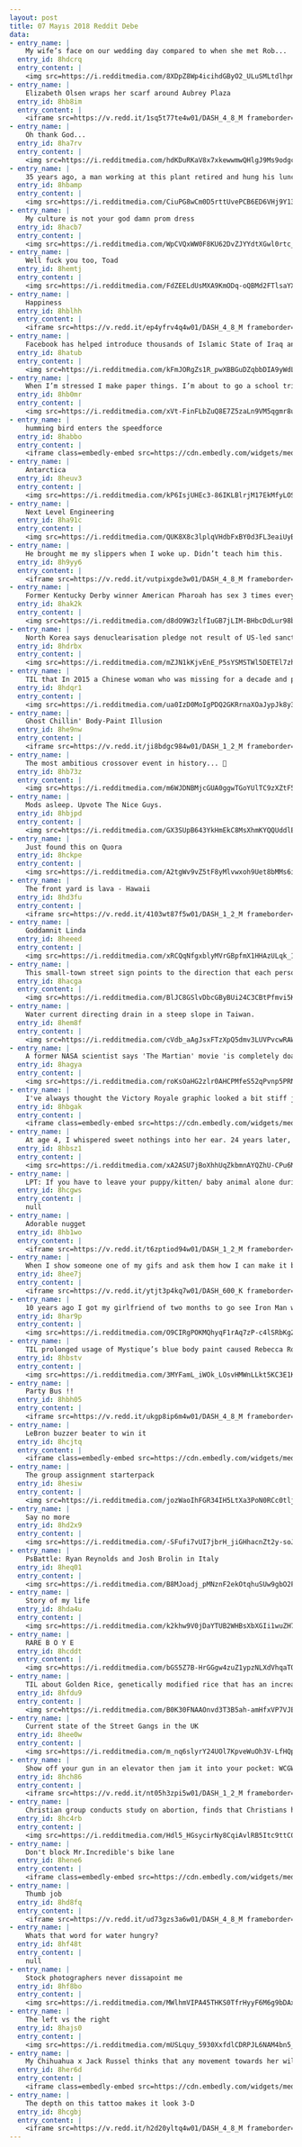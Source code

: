 ```yaml
---
layout: post
title: 07 Mayıs 2018 Reddit Debe
data:
- entry_name: |
    My wife’s face on our wedding day compared to when she met Rob...
  entry_id: 8hdcrq
  entry_content: |
    <img src=https://i.redditmedia.com/8XDpZ8Wp4icihdGByO2_ULuSMLtdlhpmxs1jAK38B04.jpg?s=d18bc141926da5457c50f445d4a69ba5 frameborder=0>
- entry_name: |
    Elizabeth Olsen wraps her scarf around Aubrey Plaza
  entry_id: 8hb8im
  entry_content: |
    <iframe src=https://v.redd.it/1sq5t77te4w01/DASH_4_8_M frameborder=0></iframe>
- entry_name: |
    Oh thank God...
  entry_id: 8ha7rv
  entry_content: |
    <img src=https://i.redditmedia.com/hdKDuRKaV8x7xkewwmwQHlgJ9Ms9odgctWzQD7IllLY.jpg?s=f77f0090db44c7dd1f9675d84c69838c frameborder=0>
- entry_name: |
    35 years ago, a man working at this plant retired and hung his lunch pail (lunch box) from the ceiling of this warehouse. Ever since then, whenever someone retires here, they also hang their lunch pail.
  entry_id: 8hbamp
  entry_content: |
    <img src=https://i.redditmedia.com/CiuPG8wCm0D5rttUvePCB6ED6VHj9Y131Pfoyc7K8TA.jpg?s=90a536393deb29680273d4ebcecd5197 frameborder=0>
- entry_name: |
    My culture is not your god damn prom dress
  entry_id: 8hacb7
  entry_content: |
    <img src=https://i.redditmedia.com/WpCVQxWW0F8KU62DvZJYYdtXGwl0rtc_DHQKS2qNxRw.jpg?s=cbbaa7839e529e090c0a77fa61c0a2e2 frameborder=0>
- entry_name: |
    Well fuck you too, Toad
  entry_id: 8hemtj
  entry_content: |
    <img src=https://i.redditmedia.com/FdZEELdUsMXA9KmODq-oQBMd2FTlsaYX_Nyj3PP5alc.jpg?s=088d48867dd53dec1b37541f0473b8a6 frameborder=0>
- entry_name: |
    Happiness
  entry_id: 8hblhh
  entry_content: |
    <iframe src=https://v.redd.it/ep4yfrv4q4w01/DASH_4_8_M frameborder=0></iframe>
- entry_name: |
    Facebook has helped introduce thousands of Islamic State of Iraq and the Levant (Isil) extremists to one another, via its 'suggested friends' feature...allowing them to develop fresh terror networks and even recruit new members to their cause.
  entry_id: 8hatub
  entry_content: |
    <img src=https://i.redditmedia.com/kFmJORgZs1R_pwXBBGuDZqbbDIA9yWdLnuEl4z4VGM0.jpg?s=9cb8bbab5856bf57aef9dd20229e5cfb frameborder=0>
- entry_name: |
    When I’m stressed I make paper things. I’m about to go a school trip with 124 kids so I made a teeny tiny paper Ms. Frizzle. Enjoy!
  entry_id: 8hb0mr
  entry_content: |
    <img src=https://i.redditmedia.com/xVt-FinFLbZuQ8E7Z5zaLn9VM5qgmr8umhEtS-CRtjY.jpg?s=12bb0d5207153573f16486d1a705241d frameborder=0>
- entry_name: |
    humming bird enters the speedforce
  entry_id: 8habbo
  entry_content: |
    <iframe class=embedly-embed src=https://cdn.embedly.com/widgets/media.html?src=https%3A%2F%2Fgfycat.com%2Fifr%2FEminentSoupyBat&url=https%3A%2F%2Fgfycat.com%2FEminentSoupyBat&image=https%3A%2F%2Fthumbs.gfycat.com%2FEminentSoupyBat-size_restricted.gif&key=522baf40bd3911e08d854040d3dc5c07&type=text%2Fhtml&schema=gfycat width=600 height=515 scrolling=no frameborder=0 allowfullscreen></iframe>
- entry_name: |
    Antarctica
  entry_id: 8heuv3
  entry_content: |
    <img src=https://i.redditmedia.com/kP6IsjUHEc3-86IKLBlrjM17EkMfyLOSmY-n38wj0kQ.jpg?s=60e424dc579964eac0c58565f3752e3d frameborder=0>
- entry_name: |
    Next Level Engineering
  entry_id: 8ha91c
  entry_content: |
    <img src=https://i.redditmedia.com/QUK8X8c3lplqVHdbFxBY0d3FL3eaiUyBcPcGPUgDBo4.png?s=0bc4248aa01db8e51fdceadea326647c frameborder=0>
- entry_name: |
    He brought me my slippers when I woke up. Didn’t teach him this.
  entry_id: 8h9yy6
  entry_content: |
    <iframe src=https://v.redd.it/vutpixgde3w01/DASH_4_8_M frameborder=0></iframe>
- entry_name: |
    Former Kentucky Derby winner American Pharoah has sex 3 times every day & his owners charge a $200,000 fee per impregnation, which generates about $30,000,000 a year annually
  entry_id: 8hak2k
  entry_content: |
    <img src=https://i.redditmedia.com/d8dO9W3zlfIuGB7jLIM-BHbcDdLur98bi3ynwpXPPyA.jpg?s=4f6bd7ff91f90d48e8ef2e91a84eac32 frameborder=0>
- entry_name: |
    North Korea says denuclearisation pledge not result of US-led sanctions
  entry_id: 8hdrbx
  entry_content: |
    <img src=https://i.redditmedia.com/mZJN1kKjvEnE_P5sYSMSTWl5DETEl7zh2Pr2Af5eOm0.jpg?s=675c1e8156c1888a258f7fa0afb1dfcf frameborder=0>
- entry_name: |
    TIL that In 2015 a Chinese woman who was missing for a decade and presumed dead was found living in an internet cafe playing games for 10 years.
  entry_id: 8hdqr1
  entry_content: |
    <img src=https://i.redditmedia.com/ua0IzD0MoIgPDQ2GKRrnaXOaJypJk8y3E9W5bBc0i_s.jpg?s=df00408d4b08f562917ed62d4cba9dd6 frameborder=0>
- entry_name: |
    Ghost Chillin' Body-Paint Illusion
  entry_id: 8he9nw
  entry_content: |
    <iframe src=https://v.redd.it/ji8bdgc984w01/DASH_1_2_M frameborder=0></iframe>
- entry_name: |
    The most ambitious crossover event in history... 👀
  entry_id: 8hb73z
  entry_content: |
    <img src=https://i.redditmedia.com/m6WJDNBMjcGUA0ggwTGoYUlTC9zXZtF5GSIb-0XDqmw.jpg?s=42479be9b56e76103e92ada1c494c54e frameborder=0>
- entry_name: |
    Mods asleep. Upvote The Nice Guys.
  entry_id: 8hbjpd
  entry_content: |
    <img src=https://i.redditmedia.com/GX3SUpB643YkHmEkC8MsXhmKYQQUddlEymrkf0NOEQw.jpg?s=88975aab8f528068562634441b32692b frameborder=0>
- entry_name: |
    Just found this on Quora
  entry_id: 8hckpe
  entry_content: |
    <img src=https://i.redditmedia.com/A2tgWv9vZ5tF8yMlvwxoh9Uet8bMMs6iI-l0STZc-k0.jpg?s=02d1b4f76d171f0025d1ea5e20e776e3 frameborder=0>
- entry_name: |
    The front yard is lava - Hawaii
  entry_id: 8hd3fu
  entry_content: |
    <iframe src=https://v.redd.it/4103wt87f5w01/DASH_1_2_M frameborder=0></iframe>
- entry_name: |
    Goddamnit Linda
  entry_id: 8heeed
  entry_content: |
    <img src=https://i.redditmedia.com/xRCQqNfgxblyMVrGBpfmX1HHAzULqk_1t5UdFHFI1wY.jpg?s=5bfcf4b2accb1016b17e698f178e4ebf frameborder=0>
- entry_name: |
    This small-town street sign points to the direction that each person in town lives.
  entry_id: 8hacga
  entry_content: |
    <img src=https://i.redditmedia.com/BlJC8GSlvDbcGByBUi24C3CBtPfmvi5K4QokbqkNPew.jpg?s=b0d4ac08cd36ac050235cda8d7d1077e frameborder=0>
- entry_name: |
    Water current directing drain in a steep slope in Taiwan.
  entry_id: 8hem8f
  entry_content: |
    <img src=https://i.redditmedia.com/cVdb_aAgJsxFTzXpQ5dmv3LUVPvcwRAW2LP20PziITk.jpg?s=516d3af3f0781a8da6c4700c7d96b3df frameborder=0>
- entry_name: |
    A former NASA scientist says 'The Martian' movie 'is completely doable.' But Elon Musk's city on Mars is another story.
  entry_id: 8hagya
  entry_content: |
    <img src=https://i.redditmedia.com/roKsOaHG2zlr0AHCPMfeS52qPvnp5PRNcvmgbjuRNGQ.jpg?s=ec8153b12631a5a2c9dd71201f9650c3 frameborder=0>
- entry_name: |
    I've always thought the Victory Royale graphic looked a bit stiff just popping up on the screen. Thought I'd try my hand at animating it!
  entry_id: 8hbgak
  entry_content: |
    <iframe class=embedly-embed src=https://cdn.embedly.com/widgets/media.html?src=https%3A%2F%2Fgfycat.com%2Fifr%2FWhirlwindPositiveAnnashummingbird&url=https%3A%2F%2Fgfycat.com%2Fgifs%2Fdetail%2FWhirlwindPositiveAnnashummingbird&image=https%3A%2F%2Fthumbs.gfycat.com%2FWhirlwindPositiveAnnashummingbird-size_restricted.gif&key=522baf40bd3911e08d854040d3dc5c07&type=text%2Fhtml&schema=gfycat width=600 height=338 scrolling=no frameborder=0 allowfullscreen></iframe>
- entry_name: |
    At age 4, I whispered sweet nothings into her ear. 24 years later, we’re getting married.
  entry_id: 8hbsz1
  entry_content: |
    <img src=https://i.redditmedia.com/xA2ASU7jBoXhhUqZkbmnAYQZhU-CPu6M2Nl77zOpbjE.jpg?s=7aa47b3b699709bac01d60325585510c frameborder=0>
- entry_name: |
    LPT: If you have to leave your puppy/kitten/ baby animal alone during the day, get them a soft stuffed animal about twice their size. It will help sooth separation anxiety and provide comfort.
  entry_id: 8hcgws
  entry_content: |
    null
- entry_name: |
    Adorable nugget
  entry_id: 8hb1wo
  entry_content: |
    <iframe src=https://v.redd.it/t6zptiod94w01/DASH_1_2_M frameborder=0></iframe>
- entry_name: |
    When I show someone one of my gifs and ask them how I can make it better.
  entry_id: 8hee7j
  entry_content: |
    <iframe src=https://v.redd.it/ytjt3p4kq7w01/DASH_600_K frameborder=0></iframe>
- entry_name: |
    10 years ago I got my girlfriend of two months to go see Iron Man with me. She only went because it had her man crush RDJ in it. Yesterday we went to IW, now husband and wife, both very excited. What an awesome movie. What an awesome decade.
  entry_id: 8har9p
  entry_content: |
    <img src=https://i.redditmedia.com/O9CIRgPOKMQhyqF1rAq7zP-c4lSRbKg2fg5zQRjyR-k.jpg?s=f5cb029921c41becae324b08c4c9a6c8 frameborder=0>
- entry_name: |
    TIL prolonged usage of Mystique’s blue body paint caused Rebecca Romijn’s vomit to turn blue. She threw up on Hugh Jackman after shooting tequila during their final scenes together in X-Men.
  entry_id: 8hbstv
  entry_content: |
    <img src=https://i.redditmedia.com/3MYFamL_iWOk_LOsvHMWnLLkt5KC3E1KbOignswDjOE.jpg?s=fa30fc260d62b750b8e6d57297b65221 frameborder=0>
- entry_name: |
    Party Bus !!
  entry_id: 8hbh05
  entry_content: |
    <iframe src=https://v.redd.it/ukgp8ip6m4w01/DASH_4_8_M frameborder=0></iframe>
- entry_name: |
    LeBron buzzer beater to win it
  entry_id: 8hcjtq
  entry_content: |
    <iframe class=embedly-embed src=https://cdn.embedly.com/widgets/media.html?src=https%3A%2F%2Fstreamable.com%2Fo%2F7imf7&url=https%3A%2F%2Fstreamable.com%2F7imf7&image=https%3A%2F%2Fcdn-b-east.streamable.com%2Fimage%2F7imf7.jpg%3Ftoken%3DexGCBrDUgEEYbM7ejGWfKA%26expires%3D1525663039&key=522baf40bd3911e08d854040d3dc5c07&type=text%2Fhtml&schema=streamable width=600 height=338 scrolling=no frameborder=0 allowfullscreen></iframe>
- entry_name: |
    The group assignment starterpack
  entry_id: 8hesiw
  entry_content: |
    <img src=https://i.redditmedia.com/jozWaoIhFGR34IH5LtXa3PoN0RCc0tlj_hkEXW3WF-s.jpg?s=543684b3b6e383d03eafc5873a126d51 frameborder=0>
- entry_name: |
    Say no more
  entry_id: 8hd2x9
  entry_content: |
    <img src=https://i.redditmedia.com/-SFufi7vUI7jbrH_jiGHhacnZt2y-soJQIk_ZqcFCEU.jpg?s=fbb4dee6fbbe893a95dcdeb4fcd9099d frameborder=0>
- entry_name: |
    PsBattle: Ryan Reynolds and Josh Brolin in Italy
  entry_id: 8heq01
  entry_content: |
    <img src=https://i.redditmedia.com/B8MJoadj_pMNznF2ekOtqhuSUw9gbO2FiQjRQoTttgo.jpg?s=5bf6466d6e0a5296aa5598ee8cb1f3b9 frameborder=0>
- entry_name: |
    Story of my life
  entry_id: 8hda4u
  entry_content: |
    <img src=https://i.redditmedia.com/k2khw9V0jDaYTUB2WHBsXbXGIi1wuZH7iDrZp8ymy54.jpg?s=52ff91f20ed1051311331d4a3c1b222c frameborder=0>
- entry_name: |
    RARE B O Y E
  entry_id: 8hcddt
  entry_content: |
    <img src=https://i.redditmedia.com/bGS5Z7B-HrGGgw4zuZ1ypzNLXdVhqaTOolI1cCDy_ew.jpg?s=0de7a6a0a7c5c335490d4d4f200aebe4 frameborder=0>
- entry_name: |
    TIL about Golden Rice, genetically modified rice that has an increased nutritional value in an attempt to fight malnutrition in poverty stricken places.
  entry_id: 8hfdu9
  entry_content: |
    <img src=https://i.redditmedia.com/B0K30FNAAOnvd3T3B5ah-amHfxVP7VJEudqW2TqOsug.jpg?s=1393bbf7c1ab7eae2119fcd4c99f9db0 frameborder=0>
- entry_name: |
    Current state of the Street Gangs in the UK
  entry_id: 8hee0w
  entry_content: |
    <img src=https://i.redditmedia.com/m_nq6slyrY24UOl7KpveWuOh3V-LfHQpj4CbDATygLk.jpg?s=ed2a5d6c6b52ee1c85b02cc48225b235 frameborder=0>
- entry_name: |
    Show off your gun in an elevator then jam it into your pocket: WCGW?
  entry_id: 8hch86
  entry_content: |
    <iframe src=https://v.redd.it/nt05h3zpi5w01/DASH_1_2_M frameborder=0></iframe>
- entry_name: |
    Christian group conducts study on abortion, finds that Christians have the most abortions. Over 50 percent of the surveyed women who attend church regularly have kept their abortions secret from their church community.
  entry_id: 8hc4rb
  entry_content: |
    <img src=https://i.redditmedia.com/Hdl5_HGsycirNy8CqiAvlRB5Itc9ttC0yq4sd07KoSM.jpg?s=3680380771a562c1a78a80e396b28ac4 frameborder=0>
- entry_name: |
    Don't block Mr.Incredible's bike lane
  entry_id: 8hene6
  entry_content: |
    <iframe class=embedly-embed src=https://cdn.embedly.com/widgets/media.html?src=https%3A%2F%2Fgfycat.com%2Fifr%2FYellowUnimportantDutchshepherddog&url=https%3A%2F%2Fgfycat.com%2FYellowUnimportantDutchshepherddog&image=https%3A%2F%2Fthumbs.gfycat.com%2FYellowUnimportantDutchshepherddog-size_restricted.gif&key=522baf40bd3911e08d854040d3dc5c07&type=text%2Fhtml&schema=gfycat width=600 height=337 scrolling=no frameborder=0 allowfullscreen></iframe>
- entry_name: |
    Thumb job
  entry_id: 8hd8fq
  entry_content: |
    <iframe src=https://v.redd.it/ud73gzs3a6w01/DASH_4_8_M frameborder=0></iframe>
- entry_name: |
    Whats that word for water hungry?
  entry_id: 8hf48t
  entry_content: |
    null
- entry_name: |
    Stock photographers never dissapoint me
  entry_id: 8hf8bo
  entry_content: |
    <img src=https://i.redditmedia.com/MWlhmVIPA45THKS0TfrHyyF6M6g9bDAx3lrilLPqXbQ.jpg?s=02baf08efe57451295f3ba84140b9380 frameborder=0>
- entry_name: |
    The left vs the right
  entry_id: 8hajs0
  entry_content: |
    <img src=https://i.redditmedia.com/mUSLquy_5930XxfdlCDRPJL6NAM4bn5_JPwO0LxwYIc.jpg?s=210ff1dad709b3bc628ed840c72dc040 frameborder=0>
- entry_name: |
    My Chihuahua x Jack Russel thinks that any movement towards her will result in belly scratches.
  entry_id: 8her6d
  entry_content: |
    <iframe class=embedly-embed src=https://cdn.embedly.com/widgets/media.html?src=https%3A%2F%2Fgfycat.com%2Fifr%2FNegativeSlushyArmedcrab&url=https%3A%2F%2Fgfycat.com%2FNegativeSlushyArmedcrab&image=https%3A%2F%2Fthumbs.gfycat.com%2FNegativeSlushyArmedcrab-size_restricted.gif&key=522baf40bd3911e08d854040d3dc5c07&type=text%2Fhtml&schema=gfycat width=600 height=1067 scrolling=no frameborder=0 allowfullscreen></iframe>
- entry_name: |
    The depth on this tattoo makes it look 3-D
  entry_id: 8hcgbj
  entry_content: |
    <iframe src=https://v.redd.it/h2d20yltq4w01/DASH_4_8_M frameborder=0></iframe>
---
```

